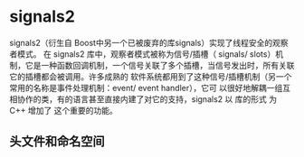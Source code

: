 # signals2

signals2（衍生自 Boost中另一个已被废弃的库signals）实现了线程安全的观察者模式。 在 signals2 库中，观察者模式被称为信号/插槽（ signals/ slots）机制，它是一种函数回调机制，一个信号关联了多个插槽，当信号发出时，所有关联它的插槽都会被调用。许多成熟的 软件系统都用到了这种信号/插槽机制（另一个 常用的名称是事件处理机制：event/ event handler），它可 以很好地解耦一组互相协作的类，有的语言甚至直接内建了对它的支持，signals2 以 库的形式 为 C++ 增加了 这个重要的功能。

## 头文件和命名空间

